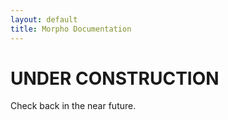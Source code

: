 ```yaml
---
layout: default
title: Morpho Documentation
---
```


# UNDER CONSTRUCTION

Check back in the near future.
